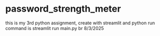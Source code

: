 # password_strength_meter
this is my 3rd python assignment, create with streamlit and python run command is streamlit run main.py br 8/3/2025
